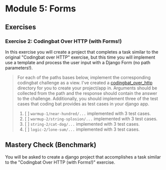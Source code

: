 # Module 5: Forms

## Exercises

### Exercise 2: Codingbat Over HTTP (with Forms!)

In this exercise you will create a project that completes a task similar to the original "Codingbat over HTTP" exercise, but this time you will implement use a template and process the user input with a Django Form (no path parameters!).

> For each of the paths bases below, implement the corresponding codingbat challenge as a view. I've created a [codingbat_over_http](./exercises/codingbat_over_http) directory for you to create your project/app in. Arguments should be collected from the path and the response should contain the answer to the challenge. Additionally, you should implement three of the test cases that coding bat provides as test cases in your django app.
>
> 1. [ ] `warmup-1/near-hundred/...` implemented with 3 test cases.
> 2. [ ] `warmup-2/string-splosion/...` implemented with 3 test cases.
> 3. [ ] `string-2/cat-dog/...` implemented with 3 test cases.
> 4. [ ] `logic-2/lone-sum/...` implemented with 3 test cases.

## Mastery Check (Benchmark)

You will be asked to create a django project that accomplishes a task similar to the "Codingbat Over HTTP (with Forms!)" exercise.
